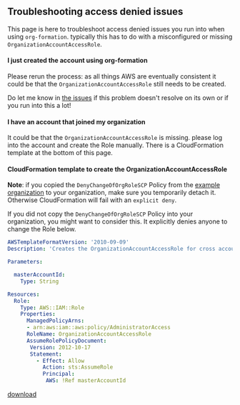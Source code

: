 
## Troubleshooting access denied issues

This page is here to troubleshoot access denied issues you run into when using `org-formation`. typically this has to do with a misconfigured or missing `OrganizationAccountAccessRole`.

#### I just created the account using org-formation

Please rerun the process: as all things AWS are eventually consistent it could be that the `OrganizationAccountAccessRole` still needs to be created.

Do let me know in [the issues](https://github.com/OlafConijn/AwsOrganizationFormation/issues) if this problem doesn't resolve on its own or if you run into this a lot!

#### I have an account that joined my organization

It could be that the `OrganizationAccountAccessRole` is missing. please log into the account and create the Role manually. There is a CloudFormation template at the bottom of this page.

#### CloudFormation template to create the OrganizationAccountAccessRole

**Note**: if you copied the `DenyChangeOfOrgRoleSCP` Policy from the [example organization](../examples/organization.yml) to your organization, make sure you temporarily detach it. Otherwise CloudFormation will fail with an `explicit deny`.

If you did not copy the `DenyChangeOfOrgRoleSCP` Policy into your organization, you might want to consider this. It explicitly denies anyone to change the Role below.

``` yaml
AWSTemplateFormatVersion: '2010-09-09'
Description: 'Creates the OrganizationAccountAccessRole for cross account access'

Parameters:

  masterAccountId:
    Type: String

Resources:
  Role:
    Type: AWS::IAM::Role
    Properties:
      ManagedPolicyArns:
      - arn:aws:iam::aws:policy/AdministratorAccess
      RoleName: OrganizationAccountAccessRole
      AssumeRolePolicyDocument:
       Version: 2012-10-17
       Statement:
         - Effect: Allow
           Action: sts:AssumeRole
           Principal:
            AWS: !Ref masterAccountId
```

[download](./organizationAccountAccessRole.yml)
